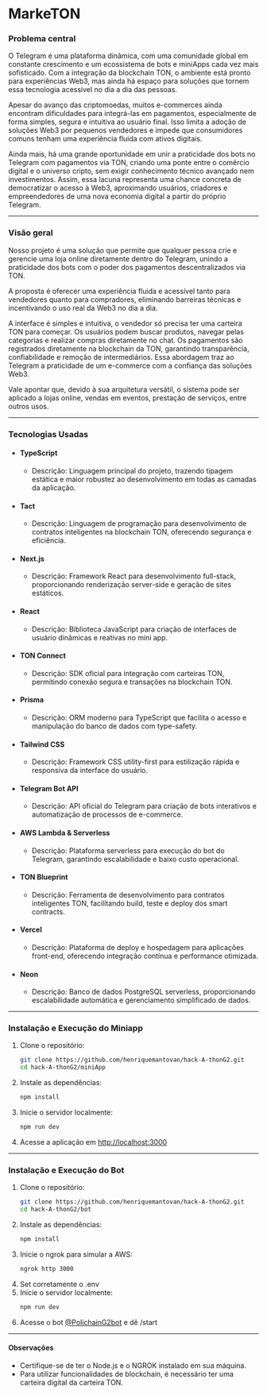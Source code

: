 # MarkeTON

### Problema central

O Telegram é uma plataforma dinâmica, com uma comunidade global em constante crescimento e um ecossistema de bots e miniApps cada vez mais sofisticado. Com a integração da blockchain TON, o ambiente está pronto para experiências Web3, mas ainda há espaço para soluções que tornem essa tecnologia acessível no dia a dia das pessoas.

Apesar do avanço das criptomoedas, muitos e-commerces ainda encontram dificuldades para integrá-las em pagamentos, especialmente de forma simples, segura e intuitiva ao usuário final. Isso limita a adoção de soluções Web3 por pequenos vendedores e impede que consumidores comuns tenham uma experiência fluida com ativos digitais.

Ainda mais, há uma grande oportunidade em unir a praticidade dos bots no Telegram com pagamentos via TON, criando uma ponte entre o comércio digital e o universo cripto, sem exigir conhecimento técnico avançado nem investimentos. Assim, essa lacuna representa uma chance concreta de democratizar o acesso à Web3, aproximando usuários, criadores e empreendedores de uma nova economia digital a partir do próprio Telegram.

---

### Visão geral

Nosso projeto é uma solução que permite que qualquer pessoa crie e gerencie uma loja online diretamente dentro do Telegram, unindo a praticidade dos bots com o poder dos pagamentos descentralizados via TON.

A proposta é oferecer uma experiência fluida e acessível tanto para vendedores quanto para compradores, eliminando barreiras técnicas e incentivando o uso real da Web3 no dia a dia.

A interface é simples e intuitiva, o vendedor só precisa ter uma carteira TON para começar. Os usuários podem buscar produtos, navegar pelas categorias e realizar compras diretamente no chat. Os pagamentos são registrados diretamente na blockchain da TON, garantindo transparência, confiabilidade e remoção de intermediários. Essa abordagem traz ao Telegram a praticidade de um e-commerce com a confiança das soluções Web3.

Vale apontar que, devido à sua arquitetura versátil, o sistema pode ser aplicado a lojas online, vendas em eventos, prestação de serviços, entre outros usos.

---

### Tecnologias Usadas

- #### TypeScript
   - Descrição: Linguagem principal do projeto, trazendo tipagem estática e maior robustez ao desenvolvimento em todas as camadas da aplicação.

- #### Tact
   - Descrição: Linguagem de programação para desenvolvimento de contratos inteligentes na blockchain TON, oferecendo segurança e eficiência.

- #### Next.js
   - Descrição: Framework React para desenvolvimento full-stack, proporcionando renderização server-side e geração de sites estáticos.

- #### React
   - Descrição: Biblioteca JavaScript para criação de interfaces de usuário dinâmicas e reativas no mini app.

- #### TON Connect
   - Descrição: SDK oficial para integração com carteiras TON, permitindo conexão segura e transações na blockchain TON.

- #### Prisma
   - Descrição: ORM moderno para TypeScript que facilita o acesso e manipulação do banco de dados com type-safety.

- #### Tailwind CSS
   - Descrição: Framework CSS utility-first para estilização rápida e responsiva da interface do usuário.

- #### Telegram Bot API
   - Descrição: API oficial do Telegram para criação de bots interativos e automatização de processos de e-commerce.

- #### AWS Lambda & Serverless
   - Descrição: Plataforma serverless para execução do bot do Telegram, garantindo escalabilidade e baixo custo operacional.

- #### TON Blueprint
   - Descrição: Ferramenta de desenvolvimento para contratos inteligentes TON, facilitando build, teste e deploy dos smart contracts.

- #### Vercel
   - Descrição: Plataforma de deploy e hospedagem para aplicações front-end, oferecendo integração contínua e performance otimizada.

- #### Neon
   - Descrição: Banco de dados PostgreSQL serverless, proporcionando escalabilidade automática e gerenciamento simplificado de dados.

---

### Instalação e Execução do Miniapp

1. Clone o repositório:
   ```bash
   git clone https://github.com/henriquemantovan/hack-A-thonG2.git
   cd hack-A-thonG2/miniApp
   ```
2. Instale as dependências:
   ```bash
   npm install
   ```
3. Inicie o servidor localmente:
   ```bash
   npm run dev
   ```
4. Acesse a aplicação em [http://localhost:3000](http://localhost:3000)

---

### Instalação e Execução do Bot

1. Clone o repositório:
   ```bash
   git clone https://github.com/henriquemantovan/hack-A-thonG2.git
   cd hack-A-thonG2/bot
   ```
2. Instale as dependências:
   ```bash
   npm install
   ```
3. Inicie o ngrok para simular a AWS:
   ```bash
   ngrok http 3000
   ```
4. Set corretamente o .env
5. Inicie o servidor localmente:
   ```bash
   npm run dev
   ```
6. Acesse o bot [@PolichainG2bot](https://t.me/PolichainG2bot) e dê /start
---

#### Observações
- Certifique-se de ter o Node.js e o NGROK instalado em sua máquina.
- Para utilizar funcionalidades de blockchain, é necessário ter uma carteira digital da carteira TON.
